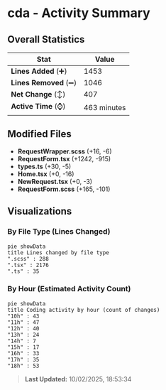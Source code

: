 # cda - Activity Summary 

## Overall Statistics

| Stat                   | Value                                                             |
| ---------------------- | ----------------------------------------------------------------- |
| **Lines Added** (➕)   | 1453                                          |
| **Lines Removed** (➖) | 1046                                        |
| **Net Change** (↕)    | 407                |
| **Active Time** (⌚)   | 463 minutes |


## Modified Files
- **RequestWrapper.scss** (+16, -6)
- **RequestForm.tsx** (+1242, -915)
- **types.ts** (+30, -5)
- **Home.tsx** (+0, -16)
- **NewRequest.tsx** (+0, -3)
- **RequestForm.scss** (+165, -101)

## Visualizations

### By File Type (Lines Changed)

```mermaid
pie showData
title Lines changed by file type
".scss" : 288
".tsx" : 2176
".ts" : 35
```

### By Hour (Estimated Activity Count)

```mermaid
pie showData
title Coding activity by hour (count of changes)
"10h" : 43
"11h" : 47
"12h" : 40
"13h" : 24
"14h" : 7
"15h" : 17
"16h" : 33
"17h" : 35
"18h" : 53
```


> **Last Updated:** 10/02/2025, 18:53:34